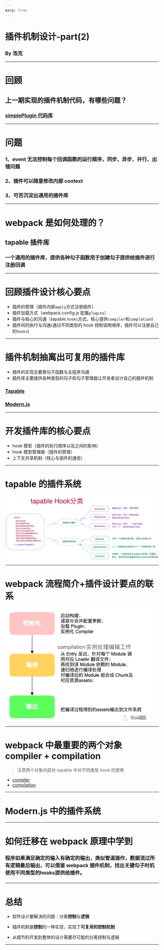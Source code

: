 ```yaml
---
marp: true
---
```


# 插件机制设计-part(2)

### By 浩克

---

# 回顾

## 上一期实现的插件机制代码，有哪些问题？

### [simplePlugin 代码库](https://github.com/woxixiulayin/my-slides/blob/master/plugin-design/example/simplePlugin/simplePluginUpload.js)

---

# 问题

### 1、event 无法控制每个回调函数的运行顺序，同步、异步、并行、出错问题

### 2、插件可以随意修改内部 context

### 3、可否沉淀出通用的插件库

---

# webpack 是如何处理的？

## tapable 插件库

### 一个通用的插件库，提供各种勾子函数用于创建勾子提供给插件进行注册回调

---

# 回顾插件设计核心要点

- 插件的管理（插件内部`apply`方式注册插件）
- 插件加载方式（webpack.config.js 配置`plugins`）
- 插件与核心的沟通（tapable `hooks`方式，核心提供`compiler`和`complation`)
- 插件间的执行与沟通(通过不同类型的 hook 控制调用顺序，插件可以注册自己的`hooks`)

---

# 插件机制抽离出可复用的插件库

- 插件的实现主要靠勾子函数与主程序沟通
- 插件库主要提供各种类型的勾子和勾子管理器让开发者设计自己的插件机制

### [Tapable](https://github.com/webpack/tapable)

### [Modern.js](https://modernjs.dev/docs/apis/runtime/plugin/abstruct)

---

# 开发插件库的核心要点

- hook 模型（插件的执行顺序以及之间的影响）
- hook 模型管理器（插件的管理）
- 上下文共享机制（核心与插件的通信）

---

# tapable 的插件系统

![](./imgs/tapable-hook.png)

---

# webpack 流程简介+插件设计要点的联系

![40% center](./imgs/webpack构建流程.png)

---

# webpack 中最重要的两个对象 compiler + compilation

> 注意两个对象内部对 tapable 中对不同类型 hook 的使用

- [compiler](https://github.com/webpack/webpack/blob/main/lib/Compiler.js)
- [compilation](https://github.com/webpack/webpack/blob/main/lib/Compilation.js)

---

# Modern.js 中的插件系统

---

# 如何迁移在 webpack 原理中学到

### 程序如果满足**确定的输入有确定的输出**，类似**管道操作**，数据流过所有逻辑最后输出，可以借鉴 webpack 插件机制，找出关键勾子时机使用不同类型的**hooks**提供给插件。

###

---

# 总结

- 软件设计要解决的问题：分离**控制**与**逻辑**

- 插件机制是**控制**的一种实现，实现了**可复用的控制机制**

- 从细节的开发到整体的设计需要尽可能的分离控制与逻辑

---

